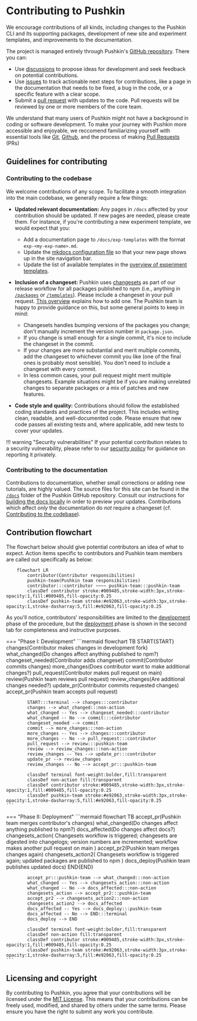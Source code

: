 # Contributing to Pushkin

We encourage contributions of all kinds, including changes to the Pushkin CLI and its supporting packages, development of new site and experiment templates, and improvements to the documentation.

The project is managed entirely through Pushkin's [GitHub repository](https://github.com/pushkin-consortium/pushkin). There you can:

- Use [discussions](https://github.com/pushkin-consortium/pushkin/discussions) to propose ideas for development and seek feedback on potential contributions.
- Use [issues](https://github.com/pushkin-consortium/pushkin/issues) to track actionable next steps for contributions, like a page in the documentation that needs to be fixed, a bug in the code, or a specific feature with a clear scope.
- Submit a [pull request](https://github.com/pushkin-consortium/pushkin/pulls) with updates to the code. Pull requests will be reviewed by one or more members of the core team.

We understand that many users of Pushkin might not have a background in coding or software development. To make your journey with Pushkin more accessible and enjoyable, we reccomend familiarizing yourself with essential tools like [Git](https://www.git-tower.com/learn/git/ebook/en/desktop-gui/basics/what-is-version-control), [Github](https://docs.github.com/en/get-started/quickstart), and the process of making [Pull Requests](https://opensource.com/article/19/7/create-pull-request-github) (PRs)

## Guidelines for contributing

### Contributing to the codebase

We welcome contributions of any scope. To facilitate a smooth integration into the main codebase, we generally require a few things:

- **Updated relevant documentation:** Any pages in `/docs` affected by your contribution should be updated. If new pages are needed, please create them. For instance, if you're contributing a new experiment template, we would expect that you:
    - Add a documentation page to `/docs/exp-templates` with the format `exp-<my-exp-name>.md`.
    - Update the [mkdocs configuration file](https://github.com/pushkin-consortium/pushkin/blob/main/mkdocs.yml) so that your new page shows up in the site navigation bar.
    - Update the list of available templates in the [overview of experiment templates](../exp-templates/exp-templates-overview.md).
   
- **Inclusion of a changeset:** Pushkin uses [changesets](https://github.com/atlassian/changesets/blob/main/docs/adding-a-changeset.md) as part of our release workflow for all packages published to npm (i.e., anything in [`/packages`](https://github.com/pushkin-consortium/pushkin/blob/main/packages) or [`/templates`](https://github.com/pushkin-consortium/pushkin/blob/main/templates)). Please include a changeset in your pull request. [This overview](https://github.com/atlassian/changesets/blob/main/docs/adding-a-changeset.md) explains how to add one. The Pushkin team is happy to provide guidance on this, but some general points to keep in mind:
    - Changesets handles bumping versions of the packages you change; don't manually increment the version number in `package.json`.
    - If you change is small enough for a single commit, it's nice to include the changeset in the commit.
    - If your changes are more substantial and merit multiple commits, add the changeset to whichever commit you like (one of the final ones is probably most sensible). You don't need to include a changeset with every commit.
    - In less common cases, your pull request might merit multiple changesets. Example situations might be if you are making unrelated changes to separate packages or a mix of patches and new features.

- **Code style and quality:** Contributions should follow the established coding standards and practices of the project. This includes writing clean, readable, and well-documented code. Please ensure that new code passes all existing tests and, where applicable, add new tests to cover your updates.

!!! warning "Security vulnerabilities"
    If your potential contribution relates to a security vulnerability, please refer to our [security policy](../support/security.md) for guidance on reporting it privately.

### Contributing to the documentation

Contributions to documentation, whether small corrections or adding new tutorials, are highly valued. The source files for this site can be found in the [`/docs`](https://github.com/pushkin-consortium/pushkin/blob/main/docs) folder of the Pushkin GitHub repository. Consult our instructions for [building the docs locally](./documentation.md) in order to preview your updates. Contributions which affect _only_ the documentation do _not_ require a changeset (cf. [Contributing to the codebase](#contributing-to-the-codebase)).

## Contribution flowchart

The flowchart below should give potential contributors an idea of what to expect. Action items specific to contributors and Pushkin team members are called out specifically as below:

```mermaid
    flowchart LR
        contributor(Contributor responsibilities)
        pushkin-team(Pushkin team responsibilities)
        contributor:::contributor ~~~~ pushkin-team:::pushkin-team
        classDef contributor stroke:#009485,stroke-width:3px,stroke-opacity:1,fill:#009485,fill-opacity:0.25
        classDef pushkin-team stroke:#e92063,stroke-width:3px,stroke-opacity:1,stroke-dasharray:5,fill:#e92063,fill-opacity:0.25
```

As you'll notice, contributors' responsibilities are limited to the [development](#phase-i-development) phase of the procedure, but the [deployment](#phase-ii-deployment) phase is shown in the second tab for completeness and instructive purposes.

=== "Phase I: Development"
    ```mermaid
        flowchart TB
            START{START}
            changes(Contributor makes changes in development fork)
            what_changed(Do changes affect anything published to npm?)
            changeset_needed(Contributor adds changeset)
            commit(Contributor commits changes)
            more_changes(Does contributor want to make additional changes?)
            pull_request(Contributor makes pull request on main)
            review(Pushkin team reviews pull request)
            review_changes(Are additional changes needed?)
            update_pr(Contributor commits requested changes)
            accept_pr(Pushkin team accepts pull request)

            START:::terminal --> changes:::contributor
            changes --> what_changed:::non-action
            what_changed -- Yes --> changeset_needed:::contributor
            what_changed -- No --> commit:::contributor
            changeset_needed --> commit
            commit --> more_changes:::non-action
            more_changes -- Yes --> changes:::contributor
            more_changes -- No --> pull_request:::contributor
            pull_request --> review:::pushkin-team
            review --> review_changes:::non-action
            review_changes -- Yes --> update_pr:::contributor
            update_pr --> review_changes
            review_changes -- No --> accept_pr:::pushkin-team

            classDef terminal font-weight:bolder,fill:transparent
            classDef non-action fill:transparent
            classDef contributor stroke:#009485,stroke-width:3px,stroke-opacity:1,fill:#009485,fill-opacity:0.25
            classDef pushkin-team stroke:#e92063,stroke-width:3px,stroke-opacity:1,stroke-dasharray:5,fill:#e92063,fill-opacity:0.25
    ```
=== "Phase II: Deployment"
    ```mermaid
        flowchart TB
            accept_pr(Pushkin team merges contributor's changes)
            what_changed(Do changes affect anything published to npm?)
            docs_affected(Do changes affect docs?)
            changesets_action(
                Changesets workflow is triggered;
                changesets are digested into changelogs;
                version numbers are incremented;
                workflow makes another pull request on main
            )
            accept_pr2(Pushkin team merges changes again)
            changesets_action2(
                Changesets workflow is triggered again;
                updated packages are published to npm
            )
            docs_deploy(Pushkin team publishes updated docs)
            END{END}

            accept_pr:::pushkin-team --> what_changed:::non-action
            what_changed -- Yes --> changesets_action:::non-action
            what_changed -- No --> docs_affected:::non-action
            changesets_action --> accept_pr2:::pushkin-team
            accept_pr2 --> changesets_action2:::non-action
            changesets_action2 --> docs_affected
            docs_affected -- Yes --> docs_deploy:::pushkin-team
            docs_affected -- No --> END:::terminal
            docs_deploy --> END

            classDef terminal font-weight:bolder,fill:transparent
            classDef non-action fill:transparent
            classDef contributor stroke:#009485,stroke-width:3px,stroke-opacity:1,fill:#009485,fill-opacity:0.25
            classDef pushkin-team stroke:#e92063,stroke-width:3px,stroke-opacity:1,stroke-dasharray:5,fill:#e92063,fill-opacity:0.25
    ```

## Licensing and copyright

By contributing to Pushkin, you agree that your contributions will be licensed under the [MIT License](../about/pushkin-license.md). This means that your contributions can be freely used, modified, and shared by others under the same terms. Please ensure you have the right to submit any work you contribute.
